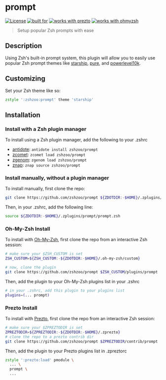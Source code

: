 # prompt

[![License](https://img.shields.io/badge/license-MIT-007EC7)](/LICENSE)
[![built for](https://img.shields.io/badge/built%20for-%20%F0%9F%A6%93%20zshzoo-black)][zshzoo]
[![works with prezto](https://img.shields.io/badge/works%20with-%E2%9D%AF%E2%9D%AF%E2%9D%AF%20prezto-red)](#install-for-prezto)
[![works with ohmyzsh](https://img.shields.io/badge/works%20with-%20%E2%9E%9C%20oh--my--zsh-C2D33F)](#install-for-oh-my-zsh)

> Setup popular Zsh prompts with ease

## Description

Using Zsh's built-in prompt system, this plugin will allow you to easily use popular Zsh prompt themes like [starship](https://starship.rs), [pure](https://github.com/sindresorhus/pure), and [powerlevel10k](https://github.com/romkatv/powerlevel10k).

## Customizing

Set your Zsh theme like so:

```zsh
zstyle ':zshzoo:prompt' theme 'starship'
```

## Installation

### Install with a Zsh plugin manager

To install using a Zsh plugin manager, add the following to your .zshrc

- [antidote]: `antidote install zshzoo/prompt`
- [zcomet]: `zcomet load zshzoo/prompt`
- [zgenom]: `zgenom load zshzoo/prompt`
- [znap]: `znap source zshzoo/prompt`

### Install manually, without a plugin manager

To install manually, first clone the repo:

```zsh
git clone https://github.com/zshzoo/prompt ${ZDOTDIR:-$HOME}/.zplugins/prompt
```

Then, in your .zshrc, add the following line:

```zsh
source ${ZDOTDIR:-$HOME}/.zplugins/prompt/prompt.zsh
```

### Oh-My-Zsh Install

To install with [Oh-My-Zsh][ohmyzsh], first clone the repo from an interactive Zsh session:

```zsh
# make sure your $ZSH_CUSTOM is set
ZSH_CUSTOM=${ZSH_CUSTOM:-${ZDOTDIR:-$HOME}/.oh-my-zsh/custom}

# now, clone the plugin
git clone https://github.com/zshzoo/prompt $ZSH_CUSTOM/plugins/prompt
```

Then, add the plugin to your Oh-My-Zsh plugins list in your .zshrc

```zsh
# in your .zshrc, add this plugin to your plugins list
plugins=(... prompt)
```

### Prezto Install

To install with [Prezto][prezto], first clone the repo from an interactive Zsh session:

```zsh
# make sure your $ZPREZTODIR is set
ZPREZTODIR=${ZPREZTODIR:-${ZDOTDIR:-$HOME}/.zprezto}
# clone the repo to a prezto contrib dir
git clone https://github.com/zshzoo/prompt $ZPREZTODIR/contrib/prompt
```

Then, add the plugin to your Prezto plugins list in .zpreztorc

```zsh
zstyle ':prezto:load' pmodule \
  ... \
  prompt \
  ...
```

[ohmyzsh]: https://github.com/ohmyzsh/ohmyzsh
[prezto]: https://github.com/sorin-ionescu/prezto
[zshzoo]: https://github.com/zshzoo/zshzoo
[antidote]: https://github.com/mattmc3/antidote
[zcomet]: https://github.com/agkozak/zcomet
[zgenom]: https://github.com/jandamm/zgenom
[znap]: https://github.com/marlonrichert/zsh-snap

